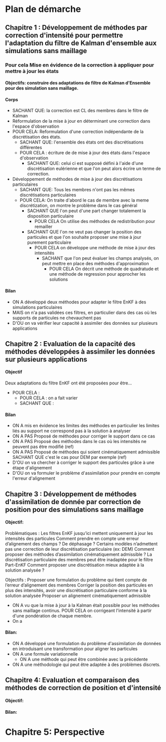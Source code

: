# Plan de démarche

## Chapitre 1 : Développement de méthodes par correction d'intensité pour permettre l'adaptation du filtre de Kalman d'ensemble aux simulations sans maillage

### Pour cela Mise en évidence de la correction à appliquer pour mettre à jour les états
#### Objectifs: construire des adaptations de filtre de Kalman d'Ensemble pour des simulation sans maillage.
#### Corps
- SACHANT QUE: la correction est CL des membres dans le filtre de Kalman
- Réformulation de la mise à jour en déterminant une correction dans l'espace d'observation
- POUR CELA: Reformulation d'une correction indépendante de la discrétisation des états.
  - SACHANT QUE: l'ensemble des états ont des discrétisations différentes
  - POUR CELA : écriture de de mise à jour des états dans l'espace d'observation
    - SACHANT QUE: celui ci est supposé défini à l'aide d'une discrétisation eulérienne et que l'on peut alors écrire un terme de correction.
- Développement de méthodes de mise à jour des discrétisations particulaires
  - SACHANT QUE: Tous les membres n'ont pas les mêmes discrétisations particulaires
  - POUR CELA: On traite d'abord le cas de membre avec la meme discrétization, on montre le problème dans le cas général
    - SACHANT QUE l'on peut d'une part changer totalement la disposition particulaire
      - POUR CELA On utilise des méthodes de redistribution pour remailler
    - SACHANT QUE l'on ne veut pas changer la position des particules et que l'on souhaite proposer une mise à jour purement particulaire
      - POUR CELA on développe une méthode de mise à jour des intensités
        - SACHANT que l'on peut évaluer les champs analysés, on peut mettre en place des méthodes d'approximation
          - POUR CELA On décrit une méthode de quadratude et une méthode de regression pour approcher les solutions

<!-- 
- Construction de filtres permettant la correction des états définit par des discrétisations particulaires
  - SACHANT QUE
  - POUR CELA -->

#### Bilan

- ON A développé deux méthodes pour adapter le filtre EnKF à des simulations particulaires 
- MAIS on n'a pas validées ces filtres, en particulier dans des cas où les supports de particules ne chevauchent pas
- D'OU on va vérifier leur capacité à assimiler des données sur plusieurs applications

## Chapitre 2 : Evaluation de la capacité des méthodes développées à assimiler les données sur plusieurs applications

#### Objectif
Deux adaptations du filtre EnKF ont été proposées pour être... 
- POUR CELA : 
  - POUR CELA : on a fait varier  
  - SACHANT QUE : 

#### Bilan 

- ON A mis en évidence les limites des méthodes en particulier les limites liés au support ne correspond pas à la solution à analyser
- ON A PAS Proposé de méthodes pour corriger le support dans ce cas
- ON A PAS Proposé des méthodes dans le cas où les intensités ne peuvent pas être modifié (ref)
- ON A PAS Proposé de méthodes qui soient cinématiquement admissible SACHANT QUE c'est le cas pour DEM par exemple (ref)
- D'OU on va chercher à corriger le support des particules grâce à une étape d'alignement
- D'OU on va formuler le problème d'assimilation pour prendre en compte l'erreur d'alignement

## Chapitre 3 : Développement de méthodes d'assimilation de donnée par correction de position pour des simulations sans maillage

#### Objectif:
Problématiques :
Les filtres EnKF jusqu’ici mettent uniquement à jour les intensités des particules
Comment prendre en compte une erreur d’alignement des champs ? De déphasage ?
Certains modèles n’admettent pas une correction de leur discrétisation particulaire (ex: DEM)
Comment proposer des méthodes d’assimilation cinématiquement admissible ?
La discrétisation particulaire des membres peut être inadaptée pour le filtre Part-EnKF
Comment proposer une discrétisation mieux adaptée à la solution analysée ?

Objectifs :
Proposer une formulation du problème qui tient compte de l’erreur d’alignement des membres
Corriger la position des particules en plus des intensités, avoir une discrétisation particulaire conforme à la solution analysée
Proposer un alignement cinématiquement admissible


- ON A vu que la mise à jour à la Kalman était possible pour les méthodes sans maillage continus. POUR CELA on corrigeant l'intensité à partir d'une pondération de chaque membre. 
- On a 

#### Bilan:

- ON A développé une formulation du problème d'assimilation de données en introduisant une transformation pour aligner les particules
- ON A une formule variationnelle
  - ON A une méthode qui peut être combinée avec la précédente
- ON A une méthodologie qui peut être adaptée à des problèmes discrets.

## Chapitre 4: Evaluation et comparaison des méthodes de correction de position et d'intensité

#### Objectif:

#### Bilan:

# Chapitre 5: Perspective
